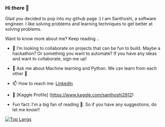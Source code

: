 ### Hi there 👋

Glad you decided to pop into my github page :) 
I am Santhoshi, a software engineer. I like solving problems and learning techniques to get better at solving problems. 

Want to know more about me? Keep reading ..

- 👯 I’m looking to collaborate on projects that can be fun to build. Maybe a hackathon? Or something you want to automate? If you have any ideas and want to collaborate, sign me up!

- 💬 Ask me about Machine learning and Python. We can learn from each other 🤗

- 📫 How to reach me: [LinkedIn](www.linkedin.com/in/santhoshi-ravichandran/)
- 🔬 [Kaggle Profile] (https://www.kaggle.com/santhoshi2912)

- Fun fact: I'm a big fan of reading 📖. So if you have any suggestions, do let me know!!
<!--
**Santhoshi-Ravi/Santhoshi-Ravi** is a ✨ _special_ ✨ repository because its `README.md` (this file) appears on your GitHub profile.

Here are some ideas to get you started:

- 🔭 I’m currently working on ...

- 🌱 I’m currently learning Machine learning and Deep learning. CNN to be exact :p
- 👯 I’m looking to collaborate on projects that can be fun to build. Maybe a hackathon? Or something you want to automate? If you have any ideas and wanna collaborat, sign me up!
- 🤔 I’m looking for help with ...
- 💬 Ask me about ...
- 📫 How to reach me: ...
- 😄 Pronouns: ...
- ⚡ Fun fact: ...
-->
[![Top Langs](https://github-readme-stats.vercel.app/api/top-langs/?username=Santhoshi-Ravi&layout=compact&theme=radical)](https://github.com/anuraghazra/github-readme-stats)
